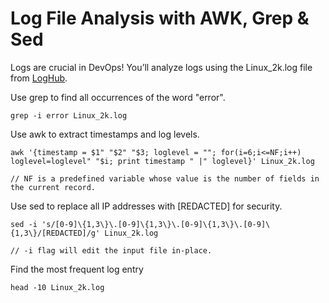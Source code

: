 # Log File Analysis with AWK, Grep & Sed

Logs are crucial in DevOps! You’ll analyze logs using the Linux_2k.log file from [LogHub](https://github.com/logpai/loghub/blob/master/Linux/Linux_2k.log).

Use grep to find all occurrences of the word "error".

    grep -i error Linux_2k.log
Use awk to extract timestamps and log levels.

    awk '{timestamp = $1" "$2" "$3; loglevel = ""; for(i=6;i<=NF;i++) loglevel=loglevel" "$i; print timestamp " |" loglevel}' Linux_2k.log

    // NF is a predefined variable whose value is the number of fields in the current record.

    
Use sed to replace all IP addresses with [REDACTED] for security.

    sed -i 's/[0-9]\{1,3\}\.[0-9]\{1,3\}\.[0-9]\{1,3\}\.[0-9]\{1,3\}/[REDACTED]/g' Linux_2k.log

    // -i flag will edit the input file in-place.

Find the most frequent log entry

    head -10 Linux_2k.log
